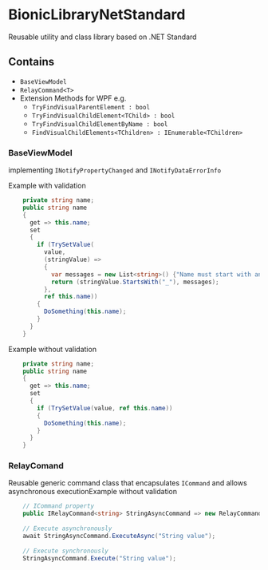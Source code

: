 # BionicLibraryNetStandard
Reusable utility and class library based on .NET Standard

## Contains 
* `BaseViewModel`
* `RelayCommand<T>`
* Extension Methods for WPF e.g.
  * `TryFindVisualParentElement : bool` 
  * `TryFindVisualChildElement<TChild> : bool`
  * `TryFindVisualChildElementByName : bool`
  * `FindVisualChildElements<TChildren> : IEnumerable<TChildren>`
  
### BaseViewModel 
implementing `INotifyPropertyChanged` and `INotifyDataErrorInfo`

Example with validation

```c#
    private string name;
    public string name
    {
      get => this.name;
      set
      {
        if (TrySetValue(
          value,
          (stringValue) =>
          {
            var messages = new List<string>() {"Name must start with an underscore"};
            return (stringValue.StartsWith("_"), messages);
          },
          ref this.name))
        {
          DoSomething(this.name);
        }
      }
    }
```
Example without validation

```c#
    private string name;
    public string name
    {
      get => this.name;
      set
      {
        if (TrySetValue(value, ref this.name))
        {
          DoSomething(this.name);
        }
      }
    }
```
### RelayComand<T> 
Reusable generic command class that encapsulates `ICommand` and allows asynchronous executionExample without validation

```c#
    // ICommand property
    public IRelayCommand<string> StringAsyncCommand => new RelayCommand<string>(ProcessStringAsync);
    
    // Execute asynchronously
    await StringAsyncCommand.ExecuteAsync("String value");
    
    // Execute synchronously
    StringAsyncCommand.Execute("String value");
    
```
